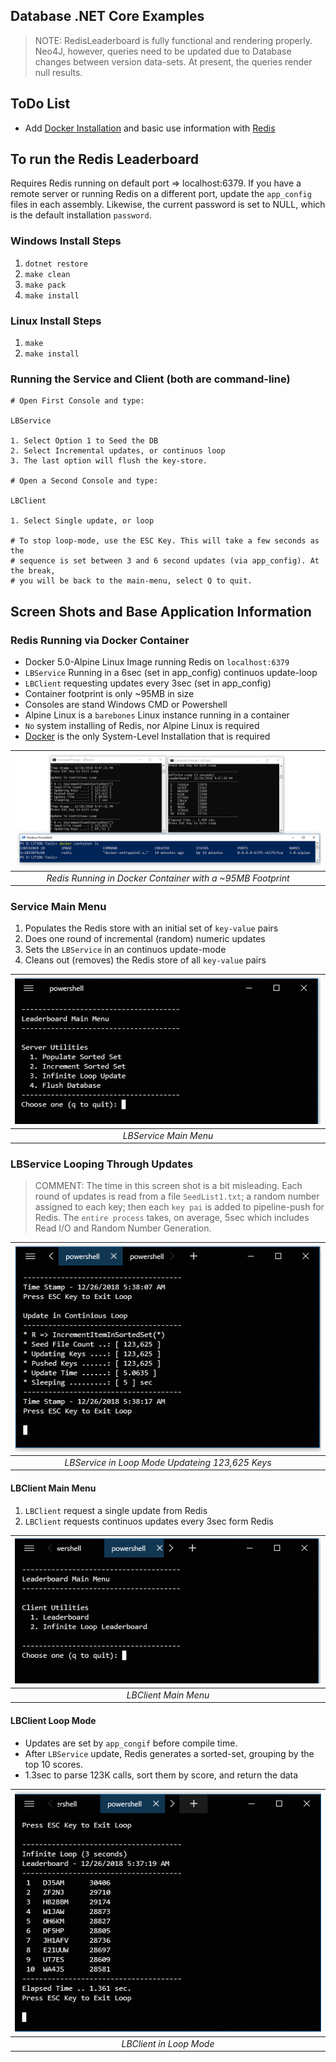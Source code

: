 ## Database .NET Core Examples

>NOTE: RedisLeaderboard is fully functional and rendering properly. Neo4J, however,
>queries need to be updated due to Database changes between version data-sets.
>At present, the queries render null results.

## ToDo List

* Add [Docker Installation](https://docs.docker.com/docker-for-windows/install/) and basic use information with [Redis](https://docs.docker.com/samples/library/redis/)

## To run the Redis Leaderboard

Requires Redis running on default port => localhost:6379. If you have a remote
server or running Redis on a different port, update the `app_config` files
in each assembly. Likewise, the current password is set to NULL, which is the
default installation `password`.

### Windows Install Steps

1. `dotnet restore`
2. `make clean`
3. `make pack`
4. `make install`

### Linux Install Steps

1. `make`
2. `make install`

### Running the Service and Client (both are command-line)

```shell
# Open First Console and type:

LBService

1. Select Option 1 to Seed the DB
2. Select Incremental updates, or continuos loop
3. The last option will flush the key-store.

# Open a Second Console and type:

LBClient

1. Select Single update, or loop

# To stop loop-mode, use the ESC Key. This will take a few seconds as the
# sequence is set between 3 and 6 second updates (via app_config). At the break,
# you will be back to the main-menu, select Q to quit.
```

## Screen Shots and Base Application Information

### Redis Running via Docker Container

* Docker 5.0-Alpine Linux Image running Redis on `localhost:6379`
* `LBService` Running in a 6sec (set in app_config) continuos update-loop
* `LBClient` requesting updates every 3sec (set in app_config)
* Container footprint is only ~95MB in size
* Consoles are stand Windows CMD or Powershell
* Alpine Linux is a `barebones` Linux instance running in a container
* `No` system installing of Redis, nor Alpine Linux is required
* [Docker](https://docs.docker.com/docker-for-windows/install/) is the only System-Level Installation that is required

| ![Redis via Docker](docs/images/redis-via-docker.PNG?raw=true) |
|:--:|
| *Redis Running in Docker Container with a ~95MB Footprint* |

### Service Main Menu

1. Populates the Redis store with an initial set of `key-value` pairs
1. Does one round of incremental (random) numeric updates
1. Sets the `LBService` in an continuos update-mode
1. Cleans out (removes) the Redis store of all `key-value` pairs

| ![LBService Main Menu](docs/images/LBService.PNG?raw=true) |
|:--:|
| *LBService Main Menu* |

### LBService Looping Through Updates

>COMMENT: The time in this screen shot is a bit misleading. Each round of updates
>is read from a file `SeedList1.txt`; a random number assigned to each key; 
>then each `key pai` is added to pipeline-push for Redis. The `entire process`
>takes, on average, 5sec which includes Read I/O and Random Number Generation.

| ![LBService Loop](docs/images/LBService-Loop-Mode.PNG?raw=true) |
|:--:|
| *LBService in Loop Mode Updateing 123,625 Keys* |

#### LBClient Main Menu

1. `LBClient` request a single update from Redis
1. `LBClient` requests continuos updates every 3sec form Redis

| ![Welcome Screen](docs/images/LBClient.PNG?raw=true) |
|:--:|
| *LBClient Main Menu*

#### LBClient Loop Mode

* Updates are set by `app_congif` before compile time.
* After `LBService` update, Redis generates a sorted-set, grouping by the top 10 scores.
* 1.3sec to parse 123K calls, sort them by score, and return the data

| ![Welcome Screen](docs/images/LBClient-Loop-Mode.PNG?raw=true) |
|:--:|
| *LBClient in Loop Mode*
